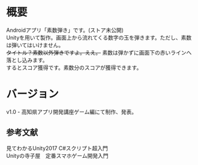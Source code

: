 # 概要
Androidアプリ「素数弾き」です。(ストア未公開)  
Unityを用いて製作。画面上から流れてくる数字の玉を弾きます。ただし、素数は弾いてはいけません。  
~~タイトル？素数以外弾きですよ。ええ。~~
素数は弾かずに画面下の赤いラインへ落とし込みます。  
するとスコア獲得です。素数分のスコアが獲得できます。

# バージョン
v1.0 - 高知県アプリ開発講座ゲーム編にて制作、発表。

## 参考文献
見てわかるUnity2017 C#スクリプト超入門  
Unityの寺子屋　定番スマホゲーム開発入門